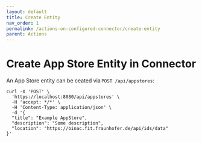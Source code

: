 ```yaml
---
layout: default
title: Create Entity
nav_order: 1
permalink: /actions-on-configured-connector/create-entity
parent: Actions
---
```


# Create App Store Entity in Connector 

An App Store entity can be ceated via `POST /api/appstores`: 

```
curl -X 'POST' \ 
  'https://localhost:8080/api/appstores' \ 
  -H 'accept: */*' \ 
  -H 'Content-Type: application/json' \ 
  -d '{ 
  "title": "Example AppStore", 
  "description": "Some description", 
  "location": "https://binac.fit.fraunhofer.de/api/ids/data" 
}' 
````